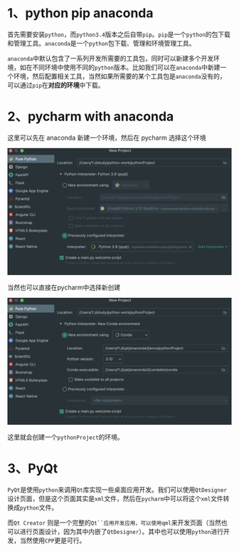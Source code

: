 
# 1、python   pip   anaconda

首先需要安装`python`，而`python3.4`版本之后自带`pip`。`pip`是一个`python`的包下载和管理工具。`anaconda`是一个`python`包下载、管理和环境管理工具。

`anaconda`中默认包含了一系列开发所需要的工具包，同时可以新建多个开发环境，如在不同环境中使用不同的`python`版本。比如我们可以在`anaconda`中新建一个环境，然后配置相关工具，当然如果所需要的某个工具包是`anaconda`没有的，可以通过`pip`在**对应的环境**中下载。

# 2、pycharm with anaconda

这里可以先在 anaconda 新建一个环境，然后在 pycharm 选择这个环境



![](img/001-1.png)

当然也可以直接在pycharm中选择新创建

![](img/001-2.png)

这里就会创建一个`pythonProject`的环境。

# 3、PyQt

`PyQt`是使用`python`来调用`Qt`库实现一些桌面应用开发。我们可以使用`QtDesigner`设计页面，但是这个页面其实是`xml`文件，然后在`pycharm`中可以将这个`xml`文件转换成`python`文件。

而`Qt Creator` 则是一个完整的`Qt``应用开发应用，可以使用qml`来开发页面（当然也可以进行页面设计，因为其中内嵌了`QtDesigner`）。其中也可以使用`python`进行开发，当然使用`CPP`更是可行。
